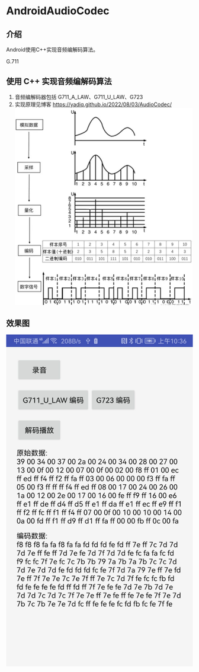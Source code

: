 # AndroidAudioCodec

## 介绍
Android使用C++实现音频编解码算法。

G.711

## 使用 C++ 实现音频编解码算法
1. 音频编解码器包括
   G711_A_LAW、G711_U_LAW、G723
2. 实现原理见博客
   https://yadiq.github.io/2022/08/03/AudioCodec/
   ![AudioCodec1.png](img/AudioCodec1.png)

## 效果图
![AudioCodec2.jpg](img/AudioCodec2.jpg)
